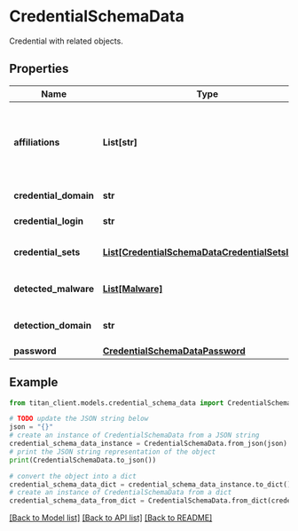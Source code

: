# CredentialSchemaData

Credential with related objects.

## Properties

Name | Type | Description | Notes
------------ | ------------- | ------------- | -------------
**affiliations** | **List[str]** | Affiliation of the credential. Allowed values: &#x60;my_employees&#x60;, &#x60;vip_emails&#x60;, &#x60;my_customers&#x60;, &#x60;third_parties&#x60;. | [optional] 
**credential_domain** | **str** | Domain of the credential. | [optional] 
**credential_login** | **str** | Login of the credential. | [optional] 
**credential_sets** | [**List[CredentialSchemaDataCredentialSetsInner]**](CredentialSchemaDataCredentialSetsInner.md) | Credential sets associated with the credential. | [optional] 
**detected_malware** | [**List[Malware]**](Malware.md) | Array of malware family objects. | [optional] 
**detection_domain** | **str** | Detection domain of the credential. | [optional] 
**password** | [**CredentialSchemaDataPassword**](CredentialSchemaDataPassword.md) |  | [optional] 

## Example

```python
from titan_client.models.credential_schema_data import CredentialSchemaData

# TODO update the JSON string below
json = "{}"
# create an instance of CredentialSchemaData from a JSON string
credential_schema_data_instance = CredentialSchemaData.from_json(json)
# print the JSON string representation of the object
print(CredentialSchemaData.to_json())

# convert the object into a dict
credential_schema_data_dict = credential_schema_data_instance.to_dict()
# create an instance of CredentialSchemaData from a dict
credential_schema_data_from_dict = CredentialSchemaData.from_dict(credential_schema_data_dict)
```
[[Back to Model list]](../README.md#documentation-for-models) [[Back to API list]](../README.md#documentation-for-api-endpoints) [[Back to README]](../README.md)


